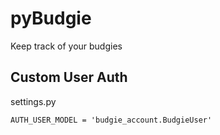 # pyBudgie
Keep track of your budgies

## Custom User Auth
settings.py
```
AUTH_USER_MODEL = 'budgie_account.BudgieUser'
```
